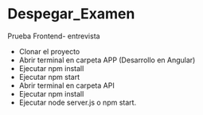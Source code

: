 # Despegar_Examen
Prueba Frontend- entrevista

- Clonar el proyecto
- Abrir terminal en carpeta APP (Desarrollo en Angular)
- Ejecutar npm install
- Ejecutar npm start
- Abrir terminal en carpeta API 
- Ejecutar npm install
- Ejecutar node server.js o npm start.
